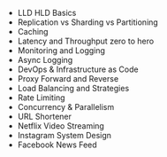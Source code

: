 
- LLD HLD Basics
- Replication vs Sharding vs Partitioning
- Caching
- Latency and Throughput zero to hero
- Monitoring and Logging
- Async Logging
- DevOps & Infrastructure as Code
- Proxy Forward and Reverse
- Load Balancing and Strategies
- Rate Limiting
- Concurrency & Parallelism
- URL Shortener
- Netflix Video Streaming
- Instagram System Design
- Facebook News Feed
